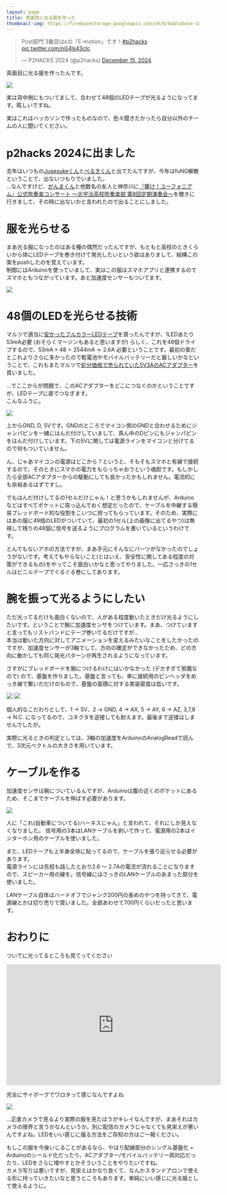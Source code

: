 ```yaml
---
layout: page
title: 真面目に光る服を作った
thumbnail-img: https://firebasestorage.googleapis.com/v0/b/kdatabase-1088a.appspot.com/o/2024-12-29-9df5fe%2Fthumb.jpg?alt=media
---
```


<blockquote class="twitter-tweet"><p lang="ja" dir="ltr">Post部門 3番目はεの「E-motion」です！<a href="https://twitter.com/hashtag/p2hacks?src=hash&amp;ref_src=twsrc%5Etfw">#p2hacks</a> <a href="https://t.co/nG4ls43cIc">pic.twitter.com/nG4ls43cIc</a></p>&mdash; P2HACKS 2024 (@p2hacks) <a href="https://twitter.com/p2hacks/status/1868114010908008522?ref_src=twsrc%5Etfw">December 15, 2024</a></blockquote> <script async src="https://platform.twitter.com/widgets.js" charset="utf-8"></script>

真面目に光る服を作ったんです。

![](https://firebasestorage.googleapis.com/v0/b/kdatabase-1088a.appspot.com/o/2024-12-29-9df5fe%2Fflash_01.jpg?alt=media)

実は背中側にもついてまして、合わせて48個のLEDテープが光るようになってます。眩しいですね。

実はこれはハッカソンで作ったものなので、色々聞きたかったら自分以外のチームの人に聞いてください。

# p2hacks 2024に出ました

去年はいつもの[Jugesukeくん](https://x.com/jugesuke)と[ぺるきくん](https://misskey.peruki.dev/@peruki)と出てたんですが、今年はfuNG解散ということで、出ないつもりでいました。  
…なんですけど、[がんまくん](https://x.com/apa_3shi_2ho)と他数名の友人と神奈川に[『響け！ユーフォニアム』公式吹奏楽コンサート ～北宇治高校吹奏楽部 第8回定期演奏会～](https://anime-eupho.com/event/concert8th/)を聴きに行きまして、その時に出ないかと言われたので出ることにしました。

# 服を光らせる

まあ光る服になったのはある種の偶然だったんですが、もともと高校のときくらいから体にLEDテープを巻き付けて発光したいという欲はありまして、結構この案をpushしたのを覚えています。  
制御にはArduinoを使っていまして、実はこの服はスマホアプリと連携するのでスマホともつながっています。あと加速度センサーもついてます。

![](https://firebasestorage.googleapis.com/v0/b/kdatabase-1088a.appspot.com/o/2024-12-29-9df5fe%2Fflash_02.jpg?alt=media)

# 48個のLEDを光らせる技術

マルツで適当に[安かったフルカラーLEDテープ](https://www.marutsu.co.jp/pc/i/1352807/)を買ったんですが、1LEDあたり53mA必要 (おそらくマージンもあると思いますが) らしく、これを48個ドライブするので、$53 \text{mA} \times 48 = 2544 \text{mA} \simeq 2.6 \text{A}$ 必要ということです。最初の案だとこれよりさらに多かったので乾電池やモバイルバッテリーだと厳しいかなということで、これもまたマルツで[処分価格で売られていた5V3AのACアダプター](https://www.marutsu.co.jp/pc/i/2235560/)を買いました。  

…でここからが問題で、このACアダプターをどこにつなぐのかということですが、LEDテープに直でつなぎます。  
こんなふうに。

![](https://firebasestorage.googleapis.com/v0/b/kdatabase-1088a.appspot.com/o/2024-12-29-9df5fe%2Fflash_03.jpg?alt=media)

上からGND, D, 5Vです。GNDのところでマイコン側のGNDと合わせるためにジャンパピンを一緒にはんだ付けしていまして、真ん中のDピンにもジャンパピンをはんだ付けしています。下の5Vに関しては電源ラインをマイコンと分けてるので何もついていません。

ん、じゃあマイコンの電源はどこから？というと、そもそもスマホと有線で接続するので、そのときにスマホの電力をもらっちゃおうという魂胆です。もしかしたら全部ACアダプターからの駆動にしても良かったかもしれません。電流的にも余裕あるはずですし。

でもはんだ付けしてるの1セルだけじゃん！と思うかもしれませんが、Arduinoなどはすべてポケットに突っ込んでおく想定だったので、ケーブルを中継する簡易ブレッドボード的な役割をこいつに担ってもらっています。そのため、実際にはあの服に49個のLEDがついていて、最初の1セル(上の画像に出てるやつ)は無視して残りの48個に信号を送るようにプログラムを書いているというわけです。

とんでもないアホの方法ですが、まあ手元にそんなにパーツがなかったのでしょうがないです。考えてもやらないこと(とはいえ、安全性に関してある程度の対策ができるもの)をやってこそ面白いかなと思ってやりました。一応さっきの1セルはビニルテープでぐるぐる巻にしてあります。

# 腕を振って光るようにしたい

ただ光ってるだけも面白くないので、人がある程度動いたときだけ光るようにしたいです。ということで腕に加速度センサをつけています。まあ、つけていますと言ってもリストバンドにテープ巻いてるだけですが…  
本当は動いた方向に対してアニメーションを変えるみたいなことをしたかったのですが、加速度センサーが3軸でして、方向の確定ができなかったため、どの方向に動かしても同じ発光パターンが再生されるようになっています。

さすがにブレッドボードを腕につけるわけにはいかなかった (デカすぎて邪魔なので) ので、基盤を作りました。基盤と言っても、単に接続用のピンヘッダをめっき線で繋いだだけのもので、基盤の面積に対する実装密度は低いです。

![](https://firebasestorage.googleapis.com/v0/b/kdatabase-1088a.appspot.com/o/2024-12-29-9df5fe%2Fflash_04.jpg?alt=media)
![](https://firebasestorage.googleapis.com/v0/b/kdatabase-1088a.appspot.com/o/2024-12-29-9df5fe%2Fflash_05.jpg?alt=media)

個人的なこだわりとして、1 → 5V、2 → GND, 4 → AX, 5 → AY, 6 → AZ, 3,7,8 → N.C. になってるので、コネクタを逆接しても耐えます。最後まで逆接はしませんでしたが。  

実際に光るときの判定としては、3軸の加速度をArduinoのAnalogReadで読んで、3次元ベクトルの大きさを用いています。

# ケーブルを作る

加速度センサは腕についているんですが、Arduinoは腹の近くのポケットにあるため、そこまでケーブルを伸ばす必要があります。

![](https://firebasestorage.googleapis.com/v0/b/kdatabase-1088a.appspot.com/o/2024-12-29-9df5fe%2Fflash_06.jpg?alt=media)

人に「これ(自動車についてる)ハーネスじゃん」と言われて、それにしか見えなくなりました。
信号用の3本はLANケーブルを剥いて作って、電源用の2本はインターホン用のケーブルを使いました。

また、LEDテープも上半身全体に貼ってるので、ケーブルを張り巡らせる必要があります。  
電源ラインには先程も話したとおり2.6 〜 2.7Aの電流が流れることになりますので、スピーカー用の線を。信号線にはさっきのLANケーブルのあまった部分を使いました。  

LANケーブル自体はハードオフでジャンク200円の長めのやつを持ってきて、電源線とかは切り売りで買いました。全部あわせて700円くらいだったと思います。

# おわりに

ついでに光ってるところも見てってください

<iframe width="560" height="315" src="https://www.youtube.com/embed/6E_DkOIFIdc?si=2G2JZDr6C-5pSsAF&amp;start=1593" title="YouTube video player" frameborder="0" allow="accelerometer; autoplay; clipboard-write; encrypted-media; gyroscope; picture-in-picture; web-share" referrerpolicy="strict-origin-when-cross-origin" allowfullscreen></iframe>

完全にサイボーグでワロタって感じなんですよね

![](https://firebasestorage.googleapis.com/v0/b/kdatabase-1088a.appspot.com/o/2024-12-29-9df5fe%2Fflash_07.jpg?alt=media)

…正直カメラで見るより実際の服を見たほうがキレイなんですが、まあそれはカメラの限界と言うかなんというか。別に配信のカメラじゃなくても見栄えが悪いんですよね。LEDをいい感じに撮る方法をご存知の方はご一報ください。

もしこの服を今後いじることがあるなら、やはり配線部分のシングル基盤化 + Arduinoのシールド化だったり、ACアダプター/モバイルバッテリー両対応だったり、LEDをさらに増やすとかそういうことをやりたいですね。  
カメラ写りは悪いですが、見栄えはかなり良くて、なんかスタンドアロンで使える形に持っていきたいなと思うところもあります。単純にいい感じに光る服として使えるように。
